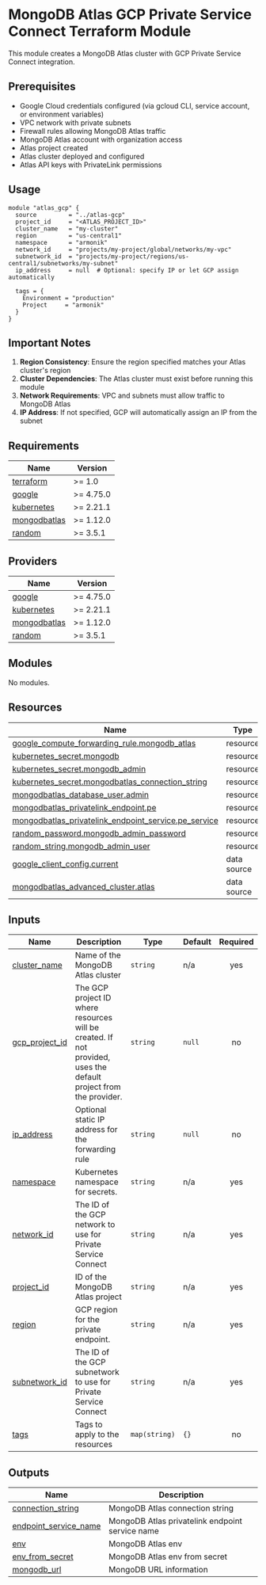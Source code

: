 # MongoDB Atlas GCP Private Service Connect Terraform Module

This module creates a MongoDB Atlas cluster with GCP Private Service Connect integration.

## Prerequisites

- Google Cloud credentials configured (via gcloud CLI, service account, or environment variables)
- VPC network with private subnets
- Firewall rules allowing MongoDB Atlas traffic
- MongoDB Atlas account with organization access
- Atlas project created
- Atlas cluster deployed and configured
- Atlas API keys with PrivateLink permissions

## Usage

```hcl
module "atlas_gcp" {
  source         = "../atlas-gcp"
  project_id     = "<ATLAS_PROJECT_ID>"
  cluster_name   = "my-cluster"
  region         = "us-central1"
  namespace      = "armonik"
  network_id     = "projects/my-project/global/networks/my-vpc"
  subnetwork_id  = "projects/my-project/regions/us-central1/subnetworks/my-subnet"
  ip_address     = null  # Optional: specify IP or let GCP assign automatically
  
  tags = {
    Environment = "production"
    Project     = "armonik"
  }
}
```

## Important Notes

1. **Region Consistency**: Ensure the region specified matches your Atlas cluster's region
2. **Cluster Dependencies**: The Atlas cluster must exist before running this module
3. **Network Requirements**: VPC and subnets must allow traffic to MongoDB Atlas
4. **IP Address**: If not specified, GCP will automatically assign an IP from the subnet

<!-- BEGIN_TF_DOCS -->
## Requirements

| Name | Version |
|------|---------|
| <a name="requirement_terraform"></a> [terraform](#requirement\_terraform) | >= 1.0 |
| <a name="requirement_google"></a> [google](#requirement\_google) | >= 4.75.0 |
| <a name="requirement_kubernetes"></a> [kubernetes](#requirement\_kubernetes) | >= 2.21.1 |
| <a name="requirement_mongodbatlas"></a> [mongodbatlas](#requirement\_mongodbatlas) | >= 1.12.0 |
| <a name="requirement_random"></a> [random](#requirement\_random) | >= 3.5.1 |

## Providers

| Name | Version |
|------|---------|
| <a name="provider_google"></a> [google](#provider\_google) | >= 4.75.0 |
| <a name="provider_kubernetes"></a> [kubernetes](#provider\_kubernetes) | >= 2.21.1 |
| <a name="provider_mongodbatlas"></a> [mongodbatlas](#provider\_mongodbatlas) | >= 1.12.0 |
| <a name="provider_random"></a> [random](#provider\_random) | >= 3.5.1 |

## Modules

No modules.

## Resources

| Name | Type |
|------|------|
| [google_compute_forwarding_rule.mongodb_atlas](https://registry.terraform.io/providers/hashicorp/google/latest/docs/resources/compute_forwarding_rule) | resource |
| [kubernetes_secret.mongodb](https://registry.terraform.io/providers/hashicorp/kubernetes/latest/docs/resources/secret) | resource |
| [kubernetes_secret.mongodb_admin](https://registry.terraform.io/providers/hashicorp/kubernetes/latest/docs/resources/secret) | resource |
| [kubernetes_secret.mongodbatlas_connection_string](https://registry.terraform.io/providers/hashicorp/kubernetes/latest/docs/resources/secret) | resource |
| [mongodbatlas_database_user.admin](https://registry.terraform.io/providers/mongodb/mongodbatlas/latest/docs/resources/database_user) | resource |
| [mongodbatlas_privatelink_endpoint.pe](https://registry.terraform.io/providers/mongodb/mongodbatlas/latest/docs/resources/privatelink_endpoint) | resource |
| [mongodbatlas_privatelink_endpoint_service.pe_service](https://registry.terraform.io/providers/mongodb/mongodbatlas/latest/docs/resources/privatelink_endpoint_service) | resource |
| [random_password.mongodb_admin_password](https://registry.terraform.io/providers/hashicorp/random/latest/docs/resources/password) | resource |
| [random_string.mongodb_admin_user](https://registry.terraform.io/providers/hashicorp/random/latest/docs/resources/string) | resource |
| [google_client_config.current](https://registry.terraform.io/providers/hashicorp/google/latest/docs/data-sources/client_config) | data source |
| [mongodbatlas_advanced_cluster.atlas](https://registry.terraform.io/providers/mongodb/mongodbatlas/latest/docs/data-sources/advanced_cluster) | data source |

## Inputs

| Name | Description | Type | Default | Required |
|------|-------------|------|---------|:--------:|
| <a name="input_cluster_name"></a> [cluster\_name](#input\_cluster\_name) | Name of the MongoDB Atlas cluster | `string` | n/a | yes |
| <a name="input_gcp_project_id"></a> [gcp\_project\_id](#input\_gcp\_project\_id) | The GCP project ID where resources will be created. If not provided, uses the default project from the provider. | `string` | `null` | no |
| <a name="input_ip_address"></a> [ip\_address](#input\_ip\_address) | Optional static IP address for the forwarding rule | `string` | `null` | no |
| <a name="input_namespace"></a> [namespace](#input\_namespace) | Kubernetes namespace for secrets. | `string` | n/a | yes |
| <a name="input_network_id"></a> [network\_id](#input\_network\_id) | The ID of the GCP network to use for Private Service Connect | `string` | n/a | yes |
| <a name="input_project_id"></a> [project\_id](#input\_project\_id) | ID of the MongoDB Atlas project | `string` | n/a | yes |
| <a name="input_region"></a> [region](#input\_region) | GCP region for the private endpoint. | `string` | n/a | yes |
| <a name="input_subnetwork_id"></a> [subnetwork\_id](#input\_subnetwork\_id) | The ID of the GCP subnetwork to use for Private Service Connect | `string` | n/a | yes |
| <a name="input_tags"></a> [tags](#input\_tags) | Tags to apply to the resources | `map(string)` | `{}` | no |

## Outputs

| Name | Description |
|------|-------------|
| <a name="output_connection_string"></a> [connection\_string](#output\_connection\_string) | MongoDB Atlas connection string |
| <a name="output_endpoint_service_name"></a> [endpoint\_service\_name](#output\_endpoint\_service\_name) | MongoDB Atlas privatelink endpoint service name |
| <a name="output_env"></a> [env](#output\_env) | MongoDB Atlas env |
| <a name="output_env_from_secret"></a> [env\_from\_secret](#output\_env\_from\_secret) | MongoDB Atlas env from secret |
| <a name="output_mongodb_url"></a> [mongodb\_url](#output\_mongodb\_url) | MongoDB URL information |
<!-- END_TF_DOCS -->
